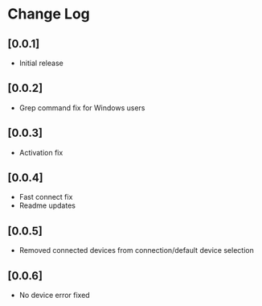 # Change Log

## [0.0.1]
- Initial release

## [0.0.2]
- Grep command fix for Windows users

## [0.0.3]
- Activation fix

## [0.0.4]
- Fast connect fix
- Readme updates

## [0.0.5]
- Removed connected devices from connection/default device selection

## [0.0.6]
- No device error fixed